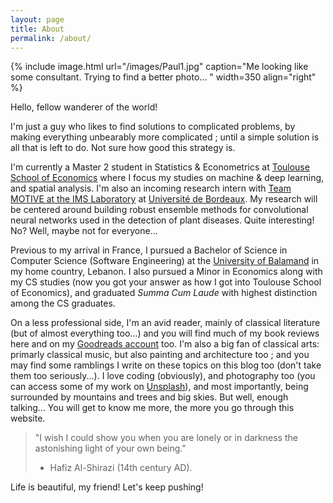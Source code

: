 ```yaml
---
layout: page
title: About
permalink: /about/
---
```


{% include image.html url="/images/Paul1.jpg" caption="Me looking like some consultant. Trying to find a better photo... " width=350 align="right" %}

Hello, fellow wanderer of the world!

I'm just a guy who likes to find solutions to complicated problems, by making everything unbearably more complicated ;
until a simple solution is all that is left to do. Not sure how good this strategy is.

I'm currently a Master 2 student in Statistics & Econometrics at [Toulouse School of Economics](https://www.tse-fr.eu/) 
where I focus my studies on machine & deep learning, and spatial analysis. I'm also an incoming research intern with 
[Team MOTIVE at the IMS Laboratory](https://www.ims-bordeaux.fr/en/recherche/research/116-signal-and-image-processing/motive/184-MOTIVE)
at [Université de Bordeaux](https://www.u-bordeaux.fr/). My research will be centered around building robust ensemble methods for convolutional
neural networks used in the detection of plant diseases. Quite interesting! No? Well, maybe not for everyone...

Previous to my arrival in France, I pursued a Bachelor of Science in Computer Science (Software Engineering) at the 
[University of Balamand](http://www.balamand.edu.lb/home/Pages/default.aspx) in my home country, Lebanon. I also pursued 
a Minor in Economics along with my CS studies (now you got your answer as how I got into Toulouse School of Economics),
and graduated *Summa Cum Laude* with highest distinction among the CS graduates.

On a less professional side, I'm an avid reader, mainly of classical literature (but of almost everything too...) and you will
find much of my book reviews here and on my [Goodreads account](https://www.goodreads.com/paulmelki) too. I'm also a big fan of classical arts:
primarly classical music, but also painting and architecture too ; and you may find some ramblings I write on these topics on this blog
too (don't take them too seriously...). I love coding (obviously), and photography too (you can access some of my work on [Unsplash](https://unsplash.com/@paulmelki)), and most importantly, being surrounded by mountains and
trees and big skies. But well, enough talking... You will get to know me more, the more you go through this website. 

> "I wish I could show you when you are lonely or in darkness the astonishing light of your own being."
> - Hafiz Al-Shirazi (14th century AD).

Life is beautiful, my friend! Let's keep pushing! 